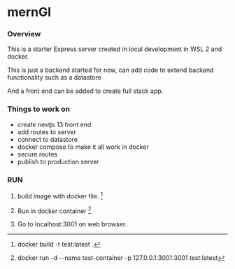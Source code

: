 # mernGl
### Overview
This is a starter Express server created in local development in WSL 2 and docker.

This is just a backend started for now, can add code to extend backend functionality such as a datastore

And a front end can be added to create full stack app.

### Things to work on

- create nextjs 13 front end
- add routes to server
- connect to datastore
- docker compose to make it all work in docker
- secure routes
- publish to production server


### RUN

1. build image with docker file. [^1]
[^1]: docker build -t test:latest .
2. Run in docker container [^2]
[^2]: docker run -d --name test-container -p 127.0.0.1:3001:3001 test:latest
3. Go to localhost:3001 on web browser.

